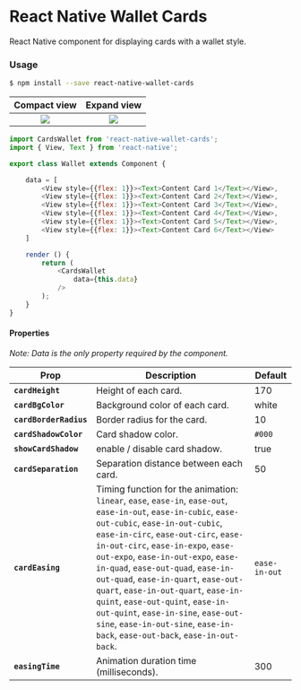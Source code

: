 # React Native Wallet Cards

React Native component for displaying cards with a wallet style.

### Usage

```bash
$ npm install --save react-native-wallet-cards
```

Compact view             |  Expand view
:-------------------------:|:-------------------------:
![](http://ipfs-gw.everis.id/ipfs/QmPNzQmrrgVVuuYomKNQhLB8Y76DW7PCPaSN1Rc7DSmH88?v=4&s=300)  |  ![](http://ipfs-gw.everis.id/ipfs/Qme7rR4x4H1SHUWmQ22qNLS867LDaonwtRvTHRRm3Lmop9?v=4&s=300)

```javascript
import CardsWallet from 'react-native-wallet-cards';
import { View, Text } from 'react-native';

export class Wallet extends Component {

    data = [
        <View style={{flex: 1}}><Text>Content Card 1</Text></View>,
        <View style={{flex: 1}}><Text>Content Card 2</Text></View>,
        <View style={{flex: 1}}><Text>Content Card 3</Text></View>,
        <View style={{flex: 1}}><Text>Content Card 4</Text></View>,
        <View style={{flex: 1}}><Text>Content Card 5</Text></View>,
        <View style={{flex: 1}}><Text>Content Card 6</Text></View>
    ]

    render () {
        return (
            <CardsWallet 
                data={this.data}
            />
        );
    }
}
```

#### Properties
*Note: Data is the only property required by the component.*

| Prop | Description | Default |
|---|---|---|
|**`cardHeight`**|Height of each card. |170|
|**`cardBgColor`**|Background color of each card. |white|
|**`cardBorderRadius`**|Border radius for the card. |10|
|**`cardShadowColor`**|Card shadow color. |`#000`|
|**`showCardShadow`**|enable / disable card shadow. |true|
|**`cardSeparation`**|Separation distance between each card. |50|
|**`cardEasing`**|Timing function for the animation: `linear`, `ease`, `ease-in`, `ease-out`, `ease-in-out`, `ease-in-cubic`, `ease-out-cubic`, `ease-in-out-cubic`, `ease-in-circ`, `ease-out-circ`, `ease-in-out-circ`, `ease-in-expo`, `ease-out-expo`, `ease-in-out-expo`, `ease-in-quad`, `ease-out-quad`, `ease-in-out-quad`, `ease-in-quart`, `ease-out-quart`, `ease-in-out-quart`, `ease-in-quint`, `ease-out-quint`, `ease-in-out-quint`, `ease-in-sine`, `ease-out-sine`, `ease-in-out-sine`, `ease-in-back`, `ease-out-back`, `ease-in-out-back`. |`ease-in-out`|
|**`easingTime`**|Animation duration time (milliseconds). |300|